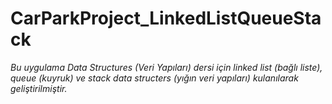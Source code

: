 # CarParkProject_LinkedListQueueStack
*Bu uygulama Data Structures (Veri Yapıları) dersi için linked list (bağlı liste), queue (kuyruk) ve stack data structers (yığın veri yapıları) kulanılarak geliştirilmiştir.*
